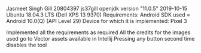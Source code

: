 Jasmeet Singh Gill
20804397 js37gill
openjdk version "11.0.5" 2019-10-15
Ubuntu 18.04.3 LTS (Dell XPS 13 9370)
Requirements:
Android SDK used = Android 10.0(Q) (API Level 29)
Device for which it is implemented:
Pixel 3

Implemented all the requirements as required 
All the credits for the images used go to Vector assets available in Intellij
Pressing any button second time disables the tool

